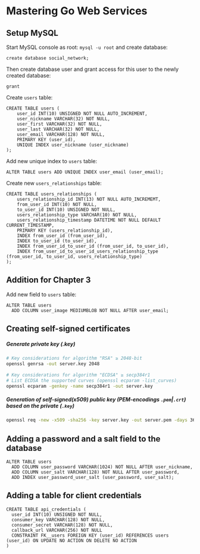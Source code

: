 # Mastering Go Web Services

## Setup MySQL

Start MySQL console as root: `mysql -u root` and create database:

```
create database social_network;
``` 

Then create database user and grant access for this user to the newly
created database:

```
grant
```

Create `users` table:

```
CREATE TABLE users (
    user_id INT(10) UNSIGNED NOT NULL AUTO_INCREMENT,
    user_nickname VARCHAR(32) NOT NULL,
    user_first VARCHAR(32) NOT NULL,
    user_last VARCHAR(32) NOT NULL,
    user_email VARCHAR(128) NOT NULL,
    PRIMARY KEY (user_id),
    UNIQUE INDEX user_nickname (user_nickname)
);
```

Add new unique index to `users` table:

```
ALTER TABLE users ADD UNIQUE INDEX user_email (user_email); 
```

Create new `users_relationships` table:

```
CREATE TABLE users_relationships (
    users_relationship_id INT(13) NOT NULL AUTO_INCREMEMT,
    from_user_id INT(10) NOT NULL,
    to_user_id INT(10) UNSIGNED NOT NULL,
    users_relationship_type VARCHAR(10) NOT NULL,
    users_relationship_timestamp DATETIME NOT NULL DEFAULT CURRENT_TIMESTAMP,
    PRIMARY KEY (users_relationship_id),
    INDEX from_user_id (from_user_id),
    INDEX to_user_id (to_user_id),
    INDEX from_user_id_to_user_id (from_user_id, to_user_id),
    INDEX from_user_id_to_user_id_users_relationship_type (from_user_id, to_user_id, users_relationship_type)
);
```

## Addition for Chapter 3
Add new field to `users` table:

```
ALTER TABLE users
  ADD COLUMN user_image MEDIUMBLOB NOT NULL AFTER user_email;
```

## Creating self-signed certificates
##### Generate private key (.key)

```sh
# Key considerations for algorithm "RSA" ≥ 2048-bit
openssl genrsa -out server.key 2048
    
# Key considerations for algorithm "ECDSA" ≥ secp384r1
# List ECDSA the supported curves (openssl ecparam -list_curves)
openssl ecparam -genkey -name secp384r1 -out server.key
```

##### Generation of self-signed(x509) public key (PEM-encodings `.pem`|`.crt`) based on the private (`.key`)

```sh
openssl req -new -x509 -sha256 -key server.key -out server.pem -days 3650
```

## Adding a password and a salt field to the database

```
ALTER TABLE users
  ADD COLUMN user_password VARCHAR(1024) NOT NULL AFTER user_nickname,
  ADD COLUMN user_salt VARCHAR(128) NOT NULL AFTER user_password,
  ADD INDEX user_password_user_salt (user_password, user_salt);
```

## Adding a table for client credentials

```
CREATE TABLE api_credentials (
  user_id INT(10) UNSIGNED NOT NULL,
  consumer_key VARCHAR(128) NOT NULL,
  consumer_secret VARCHAR(128) NOT NULL,
  callback_url VARCHAR(256) NOT NULL
  CONSTRAINT FK__users FOREIGN KEY (user_id) REFERENCES users (user_id) ON UPDATE NO ACTION ON DELETE NO ACTION
)
```
